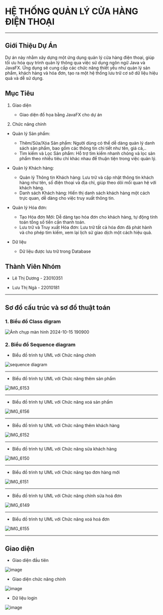 <h1>HỆ THỐNG QUẢN LÝ CỬA HÀNG ĐIỆN THOẠI</h1>

 ---


<h2>Giới Thiệu Dự Án</h2>
 Dự án này nhằm xây dựng một ứng dụng quản lý cửa hàng điện thoại, giúp tối ưu hóa quy trình quản lý thông qua việc sử dụng ngôn ngữ Java và JavaFX. Ứng dụng sẽ cung cấp các chức năng thiết yếu như quản lý sản phẩm, khách hàng và hóa đơn, tạo ra một hệ thống lưu trữ cơ sở dữ liệu hiệu quả và dễ sử dụng.
 

 <h2>Mục Tiêu</h2>

 1. Giao diện

    - Giao diện đồ họa bằng JavaFX cho dự án
      
2. Chức năng chính
   

+ Quản lý Sản phẩm:


    - Thêm/Sửa/Xóa Sản phẩm: Người dùng có thể dễ dàng quản lý danh sách sản phẩm, bao gồm các thông tin chi tiết như tên, giá cả,..
    - Tìm kiếm và Lọc Sản phẩm: Hỗ trợ tìm kiếm nhanh chóng và lọc sản phẩm theo nhiều tiêu chí khác nhau để thuận tiện trong việc quản lý.
  
+ Quản lý Khách hàng:
    - Quản lý Thông tin Khách hàng: Lưu trữ và cập nhật thông tin khách hàng như tên, số điện thoại và địa chỉ, giúp theo dõi mối quan hệ với khách hàng.
    - Danh sách Khách hàng: Hiển thị danh sách khách hàng một cách trực quan, dễ dàng cho việc truy xuất thông tin.


+ Quản lý Hóa đơn:
    - Tạo Hóa đơn Mới: Dễ dàng tạo hóa đơn cho khách hàng, tự động tính toán tổng số tiền cần thanh toán.
    - Lưu trữ và Truy xuất Hóa đơn: Lưu trữ tất cả hóa đơn đã phát hành và cho phép tìm kiếm, xem lại lịch sử giao dịch một cách hiệu quả.
 
+ Dữ liệu
    - Dữ liệu được lưu trữ trong Database



<h2> Thành Viên Nhóm </h2>

   - Lê Thị Dương -	23010351
     
   - Lưu Thị Ngà  - 22010181


---

<h2>Sơ đồ cấu trúc và sơ đồ thuật toán </h2>

<h3>1. Biểu đồ Class digram </h3>

![Ảnh chụp màn hình 2024-10-15 190900](https://github.com/user-attachments/assets/e8e2230c-974a-48b4-9e5e-7d773449a7bb)


<h3>2. Biểu đồ Sequence diagram</h3>

- Biểu đồ trình tự UML với Chức năng chính

![sequence diagram](https://github.com/user-attachments/assets/719e9722-34ee-4d31-9343-74a49ec612ca)

---


- Biểu đồ trình tự UML với Chức năng thêm sản phẩm


![IMG_6153](https://github.com/user-attachments/assets/629de7f0-8bba-44ae-882c-4434ab840147)

---


- Biểu đồ trình tự UML với Chức năng xoá sản phẩm

![IMG_6156](https://github.com/user-attachments/assets/5e34ebab-fa94-444a-a764-46ac53bc3060)

---


- Biểu đồ trình tự UML với Chức năng thêm khách hàng

![IMG_6152](https://github.com/user-attachments/assets/6a09f46d-e26f-48f6-a684-5d4322e458c4)

---


- Biểu đồ trình tự UML với Chức năng sửa khách hàng

![IMG_6150](https://github.com/user-attachments/assets/a9c88254-6707-4cfb-ae3a-40f591b756a8)

---


- Biểu đồ trình tự UML với Chức năng tạo đơn hàng mới

![IMG_6151](https://github.com/user-attachments/assets/76e9746f-3ae4-4d73-a0a6-93b31cebed55)

---


- Biểu đồ trình tự UML với Chức năng chỉnh sửa hoá đơn

![IMG_6149](https://github.com/user-attachments/assets/ab203a23-30eb-4c94-a9ef-3c2597e9f758)

---


- Biểu đồ trình tự UML với Chức năng xoá hoá đơn

![IMG_6155](https://github.com/user-attachments/assets/e6b44bcb-2601-433b-8926-7d813ba400c2)

---



<h2> Giao diện </h2>

 + Giao diện đầu tiên
 

![image](https://github.com/user-attachments/assets/479d8f3b-233e-4458-926d-498983a10828)


 + Giao diện chức năng chính
   

![image](https://github.com/user-attachments/assets/a0b3a034-c4c2-4475-b028-c1734f917350)


 + Dữ liệu login

![image](https://github.com/user-attachments/assets/3c0da441-b469-437e-9c0d-756e25e0fc5a)



